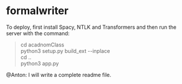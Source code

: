 # formalwriter
To deploy, first install Spacy, NTLK and Transformers and then run the server with the command:

> cd acadnomClass<br> 
> python3 setup.py build_ext --inplace<br> 
> cd ..<br> 
> python3 app.py

@Anton: I will write a complete readme file.
